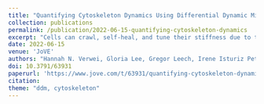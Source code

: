 ```yaml
---
title: "Quantifying Cytoskeleton Dynamics Using Differential Dynamic Microscopy"
collection: publications
permalink: /publication/2022-06-15-quantifying-cytoskeleton-dynamics
excerpt: "Cells can crawl, self-heal, and tune their stiffness due to their remarkably dynamic cytoskeleton. As such, reconstituting networks of cytoskeletal biopolymers may lead to a host of active and adaptable materials. However, engineering such materials with precisely tuned properties requires measuring how the dynamics depend on the network composition and synthesis methods. Quantifying such dynamics is challenged by variations across the time, space, and formulation space of composite networks. The protocol here describes how the Fourier analysis technique, differential dynamic microscopy (DDM), can quantify the dynamics of biopolymer networks and is particularly well suited for studies of cytoskeleton networks. DDM works on time sequences of images acquired using a range of microscopy modalities, including laser-scanning confocal, widefield fluorescence, and brightfield imaging. From such image sequences, one can extract characteristic decorrelation times of density fluctuations across a span of wave vectors. A user-friendly, open-source Python package to perform DDM analysis is also developed. With this package, one can measure the dynamics of labeled cytoskeleton components or of embedded tracer particles, as demonstrated here with data of intermediate filament (vimentin) networks and active actin-microtubule networks. Users with no prior programming or image processing experience will be able to perform DDM using this software package and associated documentation."
date: 2022-06-15
venue: 'JoVE'
authors: "Hannah N. Verwei, Gloria Lee, Gregor Leech, Irene Isturiz Petitjean, Gijsje H. Koenderink, Rae M. Robertson-Anderson, Ryan McGorty"
doi: 10.3791/63931
paperurl: 'https://www.jove.com/t/63931/quantifying-cytoskeleton-dynamics-using-differential-dynamic'
citation: 
theme: "ddm, cytoskeleton"
---
```

